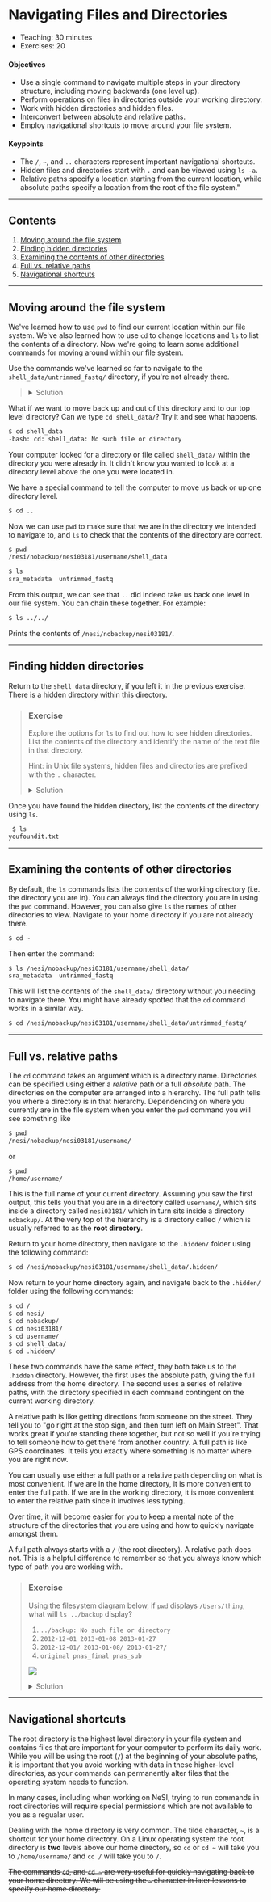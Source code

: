 # Navigating Files and Directories

* Teaching: 30 minutes
* Exercises: 20

#### Objectives

* Use a single command to navigate multiple steps in your directory structure, including moving backwards (one level up).
* Perform operations on files in directories outside your working directory.
* Work with hidden directories and hidden files.
* Interconvert between absolute and relative paths.
* Employ navigational shortcuts to move around your file system.

#### Keypoints

* The `/`, `~`, and `..` characters represent important navigational shortcuts.
* Hidden files and directories start with `.` and can be viewed using `ls -a`.
* Relative paths specify a location starting from the current location, while absolute paths specify a location from the root of the file system."

---

## Contents

1. [Moving around the file system](#moving-around-the-file-system)
1. [Finding hidden directories](#finding-hidden-directories)
1. [Examining the contents of other directories](#examining-the-contents-of-other-directories)
1. [Full vs. relative paths](#full-vs-relative-paths)
1. [Navigational shortcuts](#navigational-shortcuts)

---

## Moving around the file system

We've learned how to use `pwd` to find our current location within our file system. We've also learned how to use `cd` to change locations and `ls` to list the contents of a directory. Now we're going to learn some additional commands for moving around  within our file system.

Use the commands we've learned so far to navigate to the `shell_data/untrimmed_fastq/` directory, if you're not already there.

> <details>
> <summary>Solution</summary>
> 
> ```bash
> $ cd /nesi/nobackup/nesi03181/username/shell_data/untrimmed_fastq/
> ```

What if we want to move back up and out of this directory and to our top level  directory? Can we type `cd shell_data/`? Try it and see what happens.

```bash
$ cd shell_data
-bash: cd: shell_data: No such file or directory
```

Your computer looked for a directory or file called `shell_data/` within the directory you were already in. It didn't know you wanted to look at a directory level above the one you were located in. 

We have a special command to tell the computer to move us back or up one directory level. 

```bash
$ cd ..
```

Now we can use `pwd` to make sure that we are in the directory we intended to navigate to, and `ls` to check that the contents of the directory are correct.

```bash
$ pwd
/nesi/nobackup/nesi03181/username/shell_data
```

```bash
$ ls
sra_metadata  untrimmed_fastq
```

From this output, we can see that `..` did indeed take us back one level in our file system. You can chain these together. For example:

```bash
$ ls ../../
```

Prints the contents of `/nesi/nobackup/nesi03181/`.

---

## Finding hidden directories

Return to the `shell_data` directory, if you left it in the previous exercise. There is a hidden directory within this directory.

> ### Exercise
>
> Explore the options for `ls` to find out how to see hidden directories. List the contents of the directory and identify the name of the text file in that directory.
> 
> Hint: in Unix file systems, hidden files and directories are prefixed with the `.` character.
> 
> <details>
> <summary>Solution</summary>
> 
> First use the `man` command to look at the options for `ls`. 
> 
> ```bash
> $ man ls
> ```
> 
> The `-a` option is short for `all` and says that it causes `ls` to "not ignore entries starting with ." This is the option we want. 
> 
> ```bash
> $ ls -a
> .  ..  .hidden	sra_metadata  untrimmed_fastq
> ```
> 
> The name of the hidden directory is `.hidden`. We can navigate to that directory using `cd`.
> </details>

Once you have found the hidden directory, list the contents of the directory using `ls`. 

```bash
 $ ls
youfoundit.txt
```

---

## Examining the contents of other directories

By default, the `ls` commands lists the contents of the working directory (i.e. the directory you are in). You can always find the directory you are in using the `pwd` command. However, you can also give `ls` the names of other directories to view. Navigate to your home directory if you are not already there.

```bash
$ cd ~
```

Then enter the command:

```bash
$ ls /nesi/nobackup/nesi03181/username/shell_data/
sra_metadata  untrimmed_fastq
```

This will list the contents of the `shell_data/` directory without you needing to navigate there. You might have already spotted that the `cd` command works in a similar way.

```bash
$ cd /nesi/nobackup/nesi03181/username/shell_data/untrimmed_fastq/
```

---

## Full vs. relative paths

The `cd` command takes an argument which is a directory name. Directories can be specified using either a *relative* path or a full *absolute* path. The directories on the computer are arranged into a hierarchy. The full path tells you where a directory is in that hierarchy. Dependending on where you currently are in the file system when you enter the `pwd` command you will see something like

```bash
$ pwd
/nesi/nobackup/nesi03181/username/
```

or

```bash
$ pwd
/home/username/
```

This is the full name of your current directory. Assuming you saw the first output, this tells you that you are in a directory called `username/`, which sits inside a directory called `nesi03181/` which in turn sits inside a directory `nobackup/`. At the very top of the hierarchy is a directory called `/` which is usually referred to as the **root directory**.

Return to your home directory, then navigate to the `.hidden/` folder using the following command:

```bash
$ cd /nesi/nobackup/nesi03181/username/shell_data/.hidden/
```

Now return to your home directory again, and navigate back to the `.hidden/` folder using the following commands:

```bash
$ cd /
$ cd nesi/
$ cd nobackup/
$ cd nesi03181/
$ cd username/
$ cd shell_data/
$ cd .hidden/
```

These two commands have the same effect, they both take us to the `.hidden` directory. However, the first uses the absolute path, giving the full address from the home directory. The second uses a series of relative paths, with the directory specified in each command contingent on the current working directory.

A relative path is like getting directions from someone on the street. They tell you to "go right at the stop sign, and then turn left on Main Street". That works great if you're standing there together, but not so well if you're trying to tell someone how to get there from another country. A full path is like GPS coordinates. It tells you exactly where something is no matter where you are right now.

You can usually use either a full path or a relative path depending on what is most convenient. If we are in the home directory, it is more convenient to enter the full path. If we are in the working directory, it is more convenient to enter the relative path since it involves less typing.

Over time, it will become easier for you to keep a mental note of the structure of the directories that you are using and how to quickly navigate amongst them.

A full path always starts with a `/` (the root directory). A relative path does not. This is a helpful difference to remember so that you always know which type of path you are working with.

> ### Exercise
>
> Using the filesystem diagram below, if `pwd` displays `/Users/thing`, what will `ls ../backup` display?
> 1.  `../backup: No such file or directory`
> 2.  `2012-12-01 2013-01-08 2013-01-27`
> 3.  `2012-12-01/ 2013-01-08/ 2013-01-27/`
> 4.  `original pnas_final pnas_sub`
> 
> ![](../img/01_filesystem_challenge.svg)
> 
> <details>
> <summary>Solution</summary>
> 
> 1. No: there *is* a directory `backup/` in `/Users`.
> 2. No: this is the content of `Users/thing/backup`, but with `..` we asked for one level further up.
> 3. No: see previous explanation. Also, we did not specify `-F` to display `/` at the end of the directory names.
> 4. Yes: `../backup` refers to `/Users/backup`.
> 
> </details>

---

## Navigational shortcuts

The root directory is the highest level directory in your file system and contains files that are important for your computer to perform its daily work. While you will be using the root (`/`) at the beginning of your absolute paths, it is important that you avoid working with data in these higher-level directories, as your commands can permanently alter files that the operating system needs to function.

In many cases, including when working on NeSI, trying to run commands in root directories will require special permissions which are not available to you as a regualar user.

Dealing with the home directory is very common. The tilde character, `~`, is a shortcut for your home directory. On a Linux operating system the root directory is **two** levels above our home directory, so `cd` or `cd ~` will take you to `/home/username/` and `cd /` will take you to `/`.

~~The commands `cd`, and `cd ~` are very useful for quickly navigating back to your home directory. We will be using the `~` character in later lessons to specify our home directory.~~
